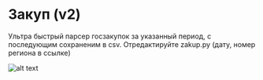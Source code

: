 # Закуп (v2)
Ультра быстрый парсер госзакупок за указанный период, с последующим сохраненим в csv. Отредактируйте  zakup.py (дату, номер региона в ссылке)

![alt text](https://github.com/tarbagan/zakup2/blob/master/screenshot.jpg)
